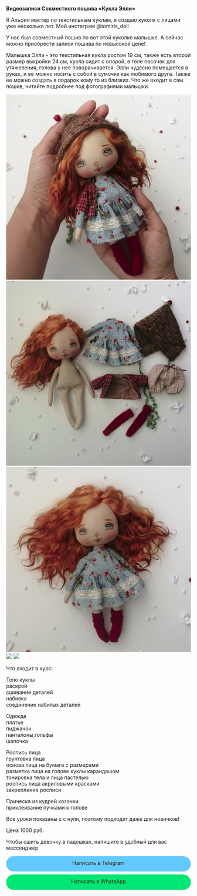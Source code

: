 **Видеозаписи Совместного пошива «Кукла Элли»**

Я Альфия мастер по текстильным куклам, я создаю куколк с лицами уже несколько лет.
Мой инстаграм @tomiris_doll

У нас был совместный пошив по вот этой куколке малышке. А сейчас можно приобрести записи пошива по невысокой цене!

Малышка Элли - это текстильная кукла ростом 19 см, также есть второй размер выкройки 24 см, кукла сидит с опорой, в теле песочек для утяжеления, голова у нее поворачивается.  Элли чудесно помещается в руках, и ее можно носить с собой в сумочке как любимого друга. Также ее можно создать в подарок кому то из близких.
Что же входит в сам пошив, читайте подробнее под фотографиями малышки.

![](ELLY.png) ![](elly1.png) ![](elly2.png) ![](elly3.png) ![](elly4.png)  

Что входит в курс:   

Тело куклы   
	раскрой   
	сшивание деталей   
	набивка   
	соединение набитых деталей   

Одежда   
	платье    
	пиджачок   
	панталоны,гольфы      
	шапочка    

Роспись лица   
	грунтовка лица   
	основа лица на бумаге с размерами   
	разметка лица на голове куклы карандашом   
	тонировка тела и лица пастелью   
	роспись лица акриловыми красками   
	закрепление росписи   

Прическа из кудрей козочки   
	приклеивание пучками к голове   

Все уроки показаны с с нуля, поэтому подходит даже для новичков!   

Цена 1000 руб.   

Чтобы сшить девочку в ладошках, напишите в удобный для вас мессенджер   

  <div style="display: block; margin-left: auto;  margin-right: auto"><div onclick="window.open('https://t.me/tomiris_doll');" style="cursor:pointer;border-width:0;border-style:solid;background-color:#63caff;width:100%;text-align:center;color:#3a1d03;-moz-border-radius: 30px;vertical-align: middle;height: 32px;padding-top: 10px;margin-top: 8px;margin-bottom: 8px;
      -webkit-border-radius:50px;">Написать в Telegram</div></div>   
      
 <div style="display: block; margin-left: auto;  margin-right: auto"><div onclick="window.open('https://api.whatsapp.com/send?phone=+79146975970>');" style="cursor:pointer;border-width:0;border-style:solid;background-color:#01e675;width:100%;text-align:center;color:#3a1d03;-moz-border-radius: 30px;vertical-align: middle;height: 32px;padding-top: 10px;margin-top: 8px;margin-bottom: 8px;
      -webkit-border-radius:50px;">Написать в WhatsApp</div></div>
